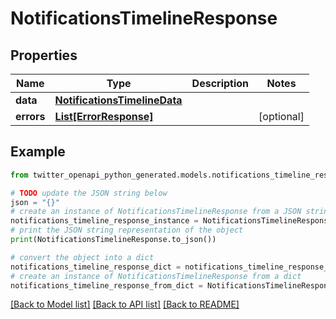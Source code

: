 # NotificationsTimelineResponse


## Properties

Name | Type | Description | Notes
------------ | ------------- | ------------- | -------------
**data** | [**NotificationsTimelineData**](NotificationsTimelineData.md) |  | 
**errors** | [**List[ErrorResponse]**](ErrorResponse.md) |  | [optional] 

## Example

```python
from twitter_openapi_python_generated.models.notifications_timeline_response import NotificationsTimelineResponse

# TODO update the JSON string below
json = "{}"
# create an instance of NotificationsTimelineResponse from a JSON string
notifications_timeline_response_instance = NotificationsTimelineResponse.from_json(json)
# print the JSON string representation of the object
print(NotificationsTimelineResponse.to_json())

# convert the object into a dict
notifications_timeline_response_dict = notifications_timeline_response_instance.to_dict()
# create an instance of NotificationsTimelineResponse from a dict
notifications_timeline_response_from_dict = NotificationsTimelineResponse.from_dict(notifications_timeline_response_dict)
```
[[Back to Model list]](../README.md#documentation-for-models) [[Back to API list]](../README.md#documentation-for-api-endpoints) [[Back to README]](../README.md)


